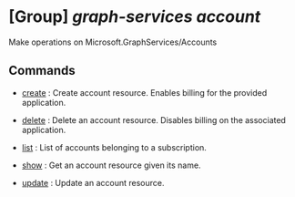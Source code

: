 # [Group] _graph-services account_

Make operations on Microsoft.GraphServices/Accounts

## Commands

- [create](/Commands/graph-services/account/_create.md)
: Create account resource. Enables billing for the provided application.

- [delete](/Commands/graph-services/account/_delete.md)
: Delete an account resource. Disables billing on the associated application.

- [list](/Commands/graph-services/account/_list.md)
: List of accounts belonging to a subscription.

- [show](/Commands/graph-services/account/_show.md)
: Get an account resource given its name.

- [update](/Commands/graph-services/account/_update.md)
: Update an account resource.
